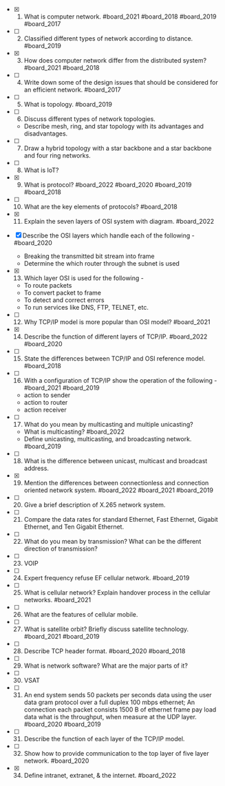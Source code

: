 - [x] 1. What is computer network. #board_2021 #board_2018 #board_2019 #board_2017 
- [ ] 2. Classified different types of network according to distance. #board_2019 
- [x] 3. How does computer network differ from the distributed system? #board_2021 #board_2018 
- [ ] 4. Write down some of the design issues that should be considered for an efficient network. #board_2017 
- [ ] 5. What is topology. #board_2019 
- [ ] 6. Discuss different types of network topologies.
	- Describe mesh, ring, and star topology with its advantages and disadvantages.
- [ ] 7. Draw a hybrid topology with a star backbone and a star backbone and four ring networks.
- [ ] 8. What is IoT?
- [x] 9. What is protocol? #board_2022 #board_2020 #board_2019 #board_2018 
- [ ] 10. What are the key elements of protocols? #board_2018 

- [x] 11. Explain the seven layers of OSI system with diagram. #board_2022     
- [x] Describe the OSI layers which handle each of the following - #board_2020 
	- Breaking the transmitted bit stream into frame
	- Determine the which router through the subnet is used
- [x] 13. Which layer OSI is used for the following -
	- To route packets
	- To convert packet to frame
	- To detect and correct errors
	- To run services like DNS, FTP, TELNET, etc.
- [ ] 12. Why TCP/IP model is more popular than OSI model? #board_2021 
- [x] 14. Describe the function of different layers of TCP/IP. #board_2022 #board_2020 
- [ ] 15. State the differences between TCP/IP and OSI reference model. #board_2018 
- [ ] 16. With a configuration of TCP/IP show the operation of the following - #board_2021 #board_2019
	- action to sender
	- action to router
	- action receiver

- [ ] 17. What do you mean by multicasting and multiple unicasting?
	- What is multicasting? #board_2022 
	- Define unicasting, multicasting, and broadcasting network. #board_2019 
- [ ] 18. What is the difference between unicast, multicast and broadcast address.
- [x] 19. Mention the differences between connectionless and connection oriented network system. #board_2022 #board_2021 #board_2019 
- [ ] 20. Give a brief description of X.265 network system.
- [ ] 21. Compare the data rates for standard Ethernet, Fast Ethernet, Gigabit Ethernet, and Ten Gigabit Ethernet.
- [ ] 22. What do you mean by transmission? What can be the different direction of transmission?
- [ ] 23. VOIP
- [ ] 24. Expert frequency refuse EF cellular network. #board_2019 
- [ ] 25. What is cellular network? Explain handover process in the cellular networks. #board_2021  
- [ ] 26. What are the features of cellular mobile.
- [ ] 27. What is satellite orbit? Briefly discuss satellite technology. #board_2021 #board_2019 
- [ ] 28. Describe TCP header format. #board_2020 #board_2018 
- [ ] 29. What is network software? What are the major parts of it?
- [ ] 30. VSAT
- [ ] 31. An end system sends 50 packets per seconds data using the user data gram protocol over a full duplex 100 mbps ethernet; An connection each packet consists 1500 B of ethernet frame pay load data what is the throughput, when measure at the UDP layer. #board_2020 #board_2019 
- [ ] 31. Describe the function of each layer of the TCP/IP model.
- [ ] 32. Show how to provide communication to the top layer of five layer network. #board_2020 

- [x] 34. Define intranet, extranet, & the internet. #board_2022 